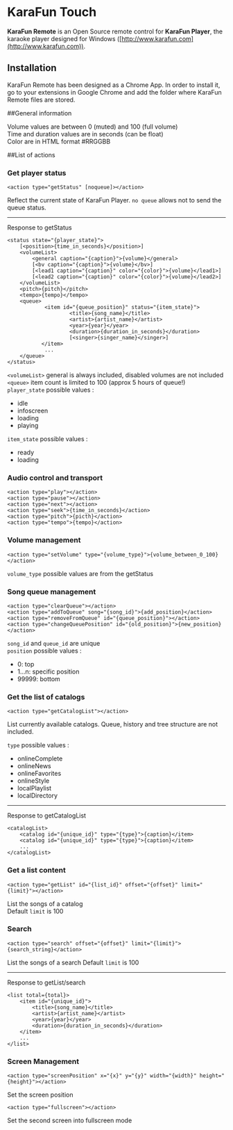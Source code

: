 # KaraFun Touch

**KaraFun Remote** is an Open Source remote control for **KaraFun Player**, the karaoke player designed for Windows ([http://www.karafun.com](http://www.karafun.com)).

## Installation

KaraFun Remote has been designed as a Chrome App. In order to install it, go to your extensions in Google Chrome and add the folder where KaraFun Remote files are stored.

##General information

Volume values are between 0 (muted) and 100 (full volume)  
Time and duration values are in seconds (can be float)  
Color are in HTML format #RRGGBB

##List of actions

### Get player status

    <action type="getStatus" [noqueue]></action>

Reflect the current state of KaraFun Player. `no queue` allows not to send the queue status.

---
Response to getStatus

    <status state="{player_state}">
        [<position>{time_in_seconds}</position>]
        <volumeList>
            <general caption="{caption}">{volume}</general>
            [<bv caption="{caption}">{volume}</bv>]
            [<lead1 caption="{caption}" color="{color}">{volume}</lead1>]
            [<lead2 caption="{caption}" color="{color}">{volume}</lead2>]
        </volumeList>
        <pitch>{pitch}</pitch>
        <tempo>{tempo}</tempo>
        <queue>
                <item id="{queue_position}" status="{item_state}">
                        <title>{song_name}</title>
                        <artist>{artist_name}</artist>
                        <year>{year}</year>
                        <duration>{duration_in_seconds}</duration>
                        [<singer>{singer_name}</singer>]
               </item>
                ...
        </queue>
    </status>

`<volumeList>` general is always included, disabled volumes are not included  
`<queue>` item count is limited to 100 (approx 5 hours of queue!)  
`player_state` possible values :

* idle
* infoscreen
* loading
* playing

`item_state` possible values :

* ready
* loading


### Audio control and transport
    
    <action type="play"></action>
    <action type="pause"></action>
    <action type="next"></action>
    <action type="seek">{time_in_seconds}</action>
    <action type="pitch">{picth}</action>
    <action type="tempo">{tempo}</action>

### Volume management

    <action type="setVolume" type="{volume_type}">{volume_between_0_100}</action>
`volume_type` possible values are from the getStatus

### Song queue management
    
    <action type="clearQueue"></action>
    <action type="addToQueue" song="{song_id}">{add_position}</action>
    <action type="removeFromQueue" id="{queue_position}"></action>
    <action type="changeQueuePosition" id="{old_position}">{new_position}</action>

`song_id` and `queue_id` are unique  
`position` possible values :

* 0: top
* 1...n: specific position
* 99999: bottom

### Get the list of catalogs

    <action type="getCatalogList"></action>

List currently available catalogs. Queue, history and tree structure are not included.

`type` possible values :

* onlineComplete
* onlineNews
* onlineFavorites
* onlineStyle
* localPlaylist
* localDirectory

---
Response to getCatalogList

    <catalogList>
        <catalog id="{unique_id}" type="{type}">{caption}</item>
        <catalog id="{unique_id}" type="{type}">{caption}</item>
        ...
    </catalogList>

### Get a list content

    <action type="getList" id="{list_id}" offset="{offset}" limit="{limit}"></action>

List the songs of a catalog  
Default `limit` is 100

### Search

    <action type="search" offset="{offset}" limit="{limit}">{search_string}</action>

List the songs of a search 
Default `limit` is 100

---
Response to getList/search

    <list total={total}>
        <item id="{unique_id}">
            <title>{song_name}</title>
            <artist>{artist_name}</artist>
            <year>{year}</year>
            <duration>{duration_in_seconds}</duration>
        </item>
        ...
    </list>

### Screen Management

	<action type="screenPosition" x="{x}" y="{y}" width="{width}" height="{height}"></action>

Set the screen position

	<action type="fullscreen"></action>

Set the second screen into fullscreen mode